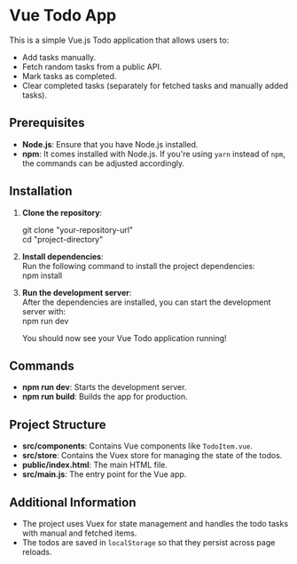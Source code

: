 # Vue Todo App

This is a simple Vue.js Todo application that allows users to:<br>
- Add tasks manually.<br>
- Fetch random tasks from a public API.<br>
- Mark tasks as completed.<br>
- Clear completed tasks (separately for fetched tasks and manually added tasks).<br>

## Prerequisites

- **Node.js**: Ensure that you have Node.js installed.<br>
- **npm**: It comes installed with Node.js. If you're using `yarn` instead of `npm`, the commands can be adjusted accordingly.<br>

## Installation <br>

1. **Clone the repository**: <br>

    git clone "your-repository-url" <br>
    cd "project-directory"


2. **Install dependencies**:<br>
    Run the following command to install the project dependencies:<br>
    npm install <br>

3. **Run the development server**:<br>
    After the dependencies are installed, you can start the development server with: <br>
    npm run dev <br>

    You should now see your Vue Todo application running! <br>

## Commands

- **npm run dev**: Starts the development server.<br>
- **npm run build**: Builds the app for production.<br>

## Project Structure

- **src/components**: Contains Vue components like `TodoItem.vue`. <br>
- **src/store**: Contains the Vuex store for managing the state of the todos.  <br>
- **public/index.html**: The main HTML file. <br>
- **src/main.js**: The entry point for the Vue app. <br>
  
## Additional Information

- The project uses Vuex for state management and handles the todo tasks with manual and fetched items. <br>
- The todos are saved in `localStorage` so that they persist across page reloads. <br>
